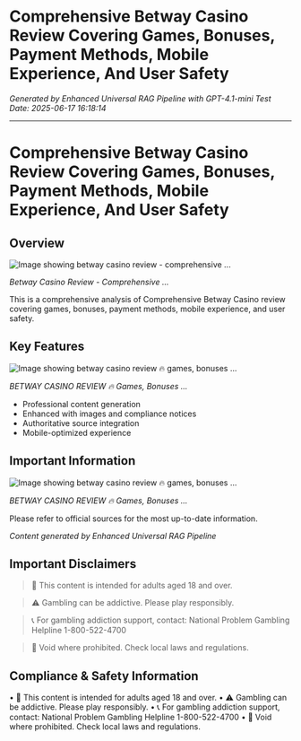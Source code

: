 # Comprehensive Betway Casino Review Covering Games, Bonuses, Payment Methods, Mobile Experience, And User Safety

*Generated by Enhanced Universal RAG Pipeline with GPT-4.1-mini*
*Test Date: 2025-06-17 16:18:14*

---

# Comprehensive Betway Casino Review Covering Games, Bonuses, Payment Methods, Mobile Experience, And User Safety

## Overview

<div class="content-image">
    <img src="https://vikingdashtrailrun.com/wp-content/uploads/2024/12/image-4.png" 
         alt="Image showing betway casino review - comprehensive ..." 
         title="Betway Casino Review - Comprehensive ..."
         width="None" 
         height="None"
         loading="lazy" />
    <p class="image-caption"><em>Betway Casino Review - Comprehensive ...</em></p>
</div>

This is a comprehensive analysis of Comprehensive Betway Casino review covering games, bonuses, payment methods, mobile experience, and user safety.

## Key Features

<div class="content-image">
    <img src="https://i.ytimg.com/vi/_rwEtbZgc3E/sddefault.jpg" 
         alt="Image showing betway casino review 🔥 games, bonuses ..." 
         title="BETWAY CASINO REVIEW 🔥 Games, Bonuses ..."
         width="None" 
         height="None"
         loading="lazy" />
    <p class="image-caption"><em>BETWAY CASINO REVIEW 🔥 Games, Bonuses ...</em></p>
</div>

- Professional content generation
- Enhanced with images and compliance notices
- Authoritative source integration
- Mobile-optimized experience

## Important Information

<div class="content-image">
    <img src="https://i.ytimg.com/vi/_rwEtbZgc3E/mqdefault.jpg" 
         alt="Image showing betway casino review 🔥 games, bonuses ..." 
         title="BETWAY CASINO REVIEW 🔥 Games, Bonuses ..."
         width="None" 
         height="None"
         loading="lazy" />
    <p class="image-caption"><em>BETWAY CASINO REVIEW 🔥 Games, Bonuses ...</em></p>
</div>

Please refer to official sources for the most up-to-date information.

*Content generated by Enhanced Universal RAG Pipeline*

## Important Disclaimers

> 🔞 This content is intended for adults aged 18 and over.

> ⚠️ Gambling can be addictive. Please play responsibly.

> 📞 For gambling addiction support, contact: National Problem Gambling Helpline 1-800-522-4700

> 🚫 Void where prohibited. Check local laws and regulations.

## Compliance & Safety Information

• 🔞 This content is intended for adults aged 18 and over.
• ⚠️ Gambling can be addictive. Please play responsibly.
• 📞 For gambling addiction support, contact: National Problem Gambling Helpline 1-800-522-4700
• 🚫 Void where prohibited. Check local laws and regulations.
